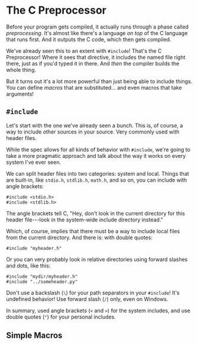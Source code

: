 <!-- Beej's guide to C

# vim: ts=4:sw=4:nosi:et:tw=72
-->

# The C Preprocessor

Before your program gets compiled, it actually runs through a phase
called _preprocessing_. It's almost like there's a language _on top_ of
the C language that runs first. And it outputs the C code, which then
gets compiled.

We've already seen this to an extent with `#include`! That's the C
Preprocessor! Where it sees that directive, it includes the named file
right there, just as if you'd typed it in there. And _then_ the
compiler builds the whole thing.

But it turns out it's a lot more powerful than just being able to
include things. You can define _macros_ that are substituted... and even
macros that take arguments!

## `#include`

Let's start with the one we've already seen a bunch. This is, of course,
a way to include other sources in your source. Very commonly used with
header files.

While the spec allows for all kinds of behavior with `#include`, we're
going to take a more pragmatic approach and talk about the way it works
on every system I've ever seen.

We can split header files into two categories: system and local. Things
that are built-in, like `stdio.h`, `stdlib.h`, `math.h`, and so on, you
can include with angle brackets:

``` {.c}
#include <stdio.h>
#include <stdlib.h>
```

The angle brackets tell C, "Hey, don't look in the current directory for
this header file---look in the system-wide include directory instead."

Which, of course, implies that there must be a way to include local
files from the current directory. And there is: with double quotes:

``` {.c}
#include "myheader.h"
```

Or you can very probably look in relative directories using forward
slashes and dots, like this:

``` {.c}
#include "mydir/myheader.h"
#include "../someheader.py"
```

Don't use a backslash (`\`) for your path separators in your `#include`!
It's undefined behavior! Use forward slash (`/`) only, even on Windows.

In summary, used angle brackets (`<` and `>`) for the system includes,
and use double quotes (`"`) for your personal includes.

## Simple Macros


<!--
TODO

#ifdef, ifndef
#if

defined
!defined

#define
#undef

##
#
Multiline
null directive
variadic
built-ins
#line
#error
#pragma
-->